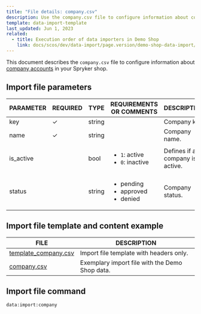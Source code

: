 ```yaml
---
title: "File details: company.csv"
description: Use the company.csv file to configure information about company accounts in your Spryker shop.
template: data-import-template
last_updated: Jun 1, 2023
related:
  - title: Execution order of data importers in Demo Shop
    link: docs/scos/dev/data-import/page.version/demo-shop-data-import/execution-order-of-data-importers-in-demo-shop.html
---
```


This document describes the `company.csv` file to configure information about [company accounts](/docs/pbc/all/customer-relationship-management/{{page.version}}/company-account-feature-overview/company-accounts-overview.html) in your Spryker shop.

## Import file parameters

| PARAMETER | REQUIRED | TYPE   | REQUIREMENTS OR COMMENTS                                  | DESCRIPTION                     |
|-----------|----------|--------|-----------------------------------------------------------|---------------------------------|
| key       | &check;  | string |                                                           | Company key.                    |
| name      | &check;  | string |                                                           | Company name.                   |
| is_active |          | bool   | <ul><li>`1`: active</li><li>`0`: inactive</li></ul>       | Defines if a company is active. |
| status    |          | string | <ul><li>pending</li><li>approved</li><li>denied</li></ul> | Company status.                 |

## Import file template and content example

| FILE | DESCRIPTION |
|---|---|
| [template_company.csv](https://spryker.s3.eu-central-1.amazonaws.com/docs/pbc/all/customer-relationship-management/import-and-export-data/file-details-company.csv.md/template_company.csv)| Import file template with headers only. |
| [company.csv](https://spryker.s3.eu-central-1.amazonaws.com/docs/pbc/all/customer-relationship-management/import-and-export-data/file-details-company.csv.md/company.csv)| Exemplary import file with the Demo Shop data. |


## Import file command

```bash
data:import:company
```